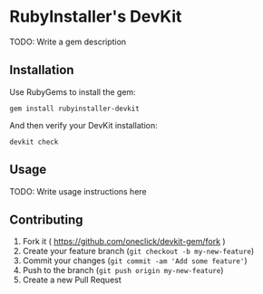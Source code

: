 # RubyInstaller's DevKit

TODO: Write a gem description

## Installation

Use RubyGems to install the gem:

```console
gem install rubyinstaller-devkit
```

And then verify your DevKit installation:

```console
devkit check
```

## Usage

TODO: Write usage instructions here

## Contributing

1. Fork it ( https://github.com/oneclick/devkit-gem/fork )
2. Create your feature branch (`git checkout -b my-new-feature`)
3. Commit your changes (`git commit -am 'Add some feature'`)
4. Push to the branch (`git push origin my-new-feature`)
5. Create a new Pull Request
